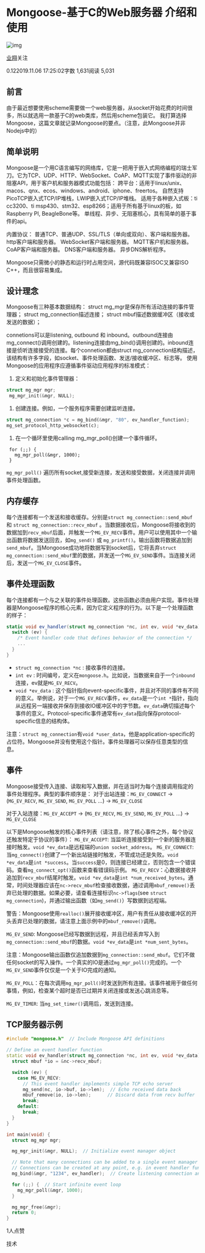 # Mongoose-基于C的Web服务器 介绍和使用

![img](https://upload.jianshu.io/users/upload_avatars/171439/eec81a120e64.jpeg?imageMogr2/auto-orient/strip|imageView2/1/w/96/h/96/format/webp)

[业翔](https://www.jianshu.com/u/66c902dc074b)关注

0.122019.11.06 17:25:02字数 1,631阅读 5,031

## 前言

由于最近想要使用scheme需要做一个web服务器，从socket开始花费的时间很多，所以就选用一款基于C的web类库，然后用scheme包装它。
我打算选择Mongoose，这篇文章就记录Mongoose的要点。（注意，此Mongoose并非Nodejs中的）

## 简单说明

Mongoose是一个用C语言编写的网络库，它是一把用于嵌入式网络编程的瑞士军刀。它为TCP、UDP、HTTP、WebSocket、CoAP、MQTT实现了事件驱动的非阻塞API，用于客户机和服务器模式功能包括：
跨平台：适用于linux/unix、macos、qnx、ecos、windows、android、iphone、freertos。
自然支持PicoTCP嵌入式TCP/IP堆栈，LWIP嵌入式TCP/IP堆栈。
适用于各种嵌入式板：ti cc3200、ti msp430、stm32、esp8266；适用于所有基于linux的板，如Raspberry PI, BeagleBone等。
单线程、异步、无阻塞核心，具有简单的基于事件的api。

内置协议：
普通TCP、普通UDP、SSL/TLS（单向或双向）、客户端和服务器。
http客户端和服务器。
WebSocket客户端和服务器。
MQTT客户机和服务器。
CoAP客户端和服务器。
DNS客户端和服务器。
异步DNS解析程序。

Mongoose只需微小的静态和运行时占用空间，源代码既兼容ISOC又兼容ISO C++，而且很容易集成。

## 设计理念

Mongoose有三种基本数据结构：
struct mg_mgr是保存所有活动连接的事件管理器；
struct mg_connection描述连接；
struct mbuf描述数据缓冲区（接收或发送的数据）；

connetions可以是listening, outbound 和 inbound。outbound连接由mg_connect()调用创建的。listening连接由mg_bind()调用创建的。inbound连接是侦听连接接受的连接。每个connetion都由struct mg_connection结构描述，该结构有许多字段，如socket、事件处理函数、发送/接收缓冲区、标志等。
使用Mongoose的应用程序应遵循事件驱动应用程序的标准模式：

1. 定义和初始化事件管理器：

```cpp
struct mg_mgr mgr;
 mg_mgr_init(&mgr, NULL);
```

1. 创建连接。例如，一个服务程序需要创建监听连接。

```rust
struct mg_connection *c = mg_bind(&mgr, "80", ev_handler_function);
mg_set_protocol_http_websocket(c);
```

1. 在一个循环里使用calling mg_mgr_poll()创建一个事件循环。

```undefined
 for (;;) {
   mg_mgr_poll(&mgr, 1000);
 }
```

`mg_mgr_poll()` 遍历所有socket,接受新连接，发送和接受数据，关闭连接并调用事件处理函数。

## 内存缓存

每个连接都有一个发送和接收缓存。分别是`struct mg_connection::send_mbuf` 和 `struct mg_connection::recv_mbuf` 。当数据接收后，Mongoose将接收到的数据加到`recv_mbuf`后面，并触发一个`MG_EV_RECV`事件。用户可以使用其中一个输出函数将数据发送回去，如`mg_send()` 或 `mg_printf()`。输出函数将数据追加到`send_mbuf`。当Mongoose成功地将数据写到socket后，它将丢弃`struct mg_connection::send_mbuf`里的数据，并发送一个`MG_EV_SEND`事件。当连接关闭后，发送一个`MG_EV_CLOSE`事件。

## 事件处理函数

每个连接都有一个与之关联的事件处理函数。这些函数必须由用户实现。事件处理器是Mongoose程序的核心元素，因为它定义程序的行为。以下是一个处理函数的样子：

```csharp
static void ev_handler(struct mg_connection *nc, int ev, void *ev_data) {
  switch (ev) {
    /* Event handler code that defines behavior of the connection */
    ...
  }
}
```

- `struct mg_connection *nc` : 接收事件的连接。
- `int ev` : 时间编号，定义在`mongoose.h`。比如说，当数据来自于一个`inbound`连接，ev就是`MG_EV_RECV`。
- `void *ev_data` : 这个指针指向event-specific事件，并且对不同的事件有不同的意义。举例说，对于一个`MG_EV_RECV`事件，`ev_data`是一个`int *`指针，指向从远程另一端接收并保存到接收IO缓冲区中的字节数。`ev_data`确切描述每个事件的意义。Protocol-specific事件通常有`ev_data`指向保存protocol-specific信息的结构体。

注意：`struct mg_connection`有`void *user_data`，他是application-specific的占位符。Mongoose并没有使用这个指针。事件处理器可以保存任意类型的信息。

## 事件

Mongoose接受传入连接、读取和写入数据，并在适当时为每个连接调用指定的事件处理程序。典型的事件顺序是：
对于出站连接：`MG_EV_CONNECT` -> (`MG_EV_RECV`, `MG_EV_SEND`, `MG_EV_POLL` ...) -> `MG_EV_CLOSE`

对于入站连接：`MG_EV_ACCEPT` -> (`MG_EV_RECV`, `MG_EV_SEND`, `MG_EV_POLL` ...) -> `MG_EV_CLOSE`

以下是Mongoose触发的核心事件列表（请注意，除了核心事件之外，每个协议还触发特定于协议的事件）：
`MG_EV_ACCEPT`: 当监听连接接受到一个新的服务器连接时触发。`void *ev_data`是远程端的`union socket_address`。
`MG_EV_CONNECT`: 当`mg_connect()`创建了一个新出站链接时触发，不管成功还是失败。`void *ev_data`是`int *success`。当`success`是0，则连接已经建立，否则包含一个错误码。查看`mg_connect_opt()`函数来查看错误码示例。
`MG_EV_RECV`：心数据接收并追加到`recv_mbuf`结尾时触发。`void *ev_data`是`int *num_received_bytes`。通常，时间处理器应该在`nc->recv_mbuf`检查接收数据，通过调用`mbuf_remove()`丢弃已处理的数据。如果必要，请查看连接标识`nc->flags`(see `struct mg_connection`)，并通过输出函数（如`mg_send()`）写数据到远程端。

警告：Mongoose使用`realloc()`展开接收缓冲区，用户有责任从接收缓冲区的开头丢弃已处理的数据，请注意上面示例中的`mbuf_remove()`调用。

`MG_EV_SEND`: Mongoose已经写数据到远程，并且已经丢弃写入到`mg_connection::send_mbuf`的数据。`void *ev_data`是`int *num_sent_bytes`。

注意：Mongoose输出函数仅追加数据到`mg_connection::send_mbuf`。它们不做任何socket的写入操作。一个真实的IO是通过`mg_mgr_poll()`完成的。一个`MG_EV_SEND`事件仅仅是一个关于IO完成的通知。

`MG_EV_POLL`：在每次调用`mg_mgr_poll()`时发送到所有连接。该事件被用于做任何事情，例如，检查某个超时是否已过期并关闭连接或发送心跳消息等。

`MG_EV_TIMER`: 当`mg_set_timer()`调用后，发送到连接。

## TCP服务器示例

```cpp
#include "mongoose.h"  // Include Mongoose API definitions

// Define an event handler function
static void ev_handler(struct mg_connection *nc, int ev, void *ev_data) {
  struct mbuf *io = &nc->recv_mbuf;

  switch (ev) {
    case MG_EV_RECV:
      // This event handler implements simple TCP echo server
      mg_send(nc, io->buf, io->len);  // Echo received data back
      mbuf_remove(io, io->len);      // Discard data from recv buffer
      break;
    default:
      break;
  }
}

int main(void) {
  struct mg_mgr mgr;

  mg_mgr_init(&mgr, NULL);  // Initialize event manager object

  // Note that many connections can be added to a single event manager
  // Connections can be created at any point, e.g. in event handler function
  mg_bind(&mgr, "1234", ev_handler);  // Create listening connection and add it to the event manager

  for (;;) {  // Start infinite event loop
    mg_mgr_poll(&mgr, 1000);
  }

  mg_mgr_free(&mgr);
  return 0;
}
```





1人点赞



技术